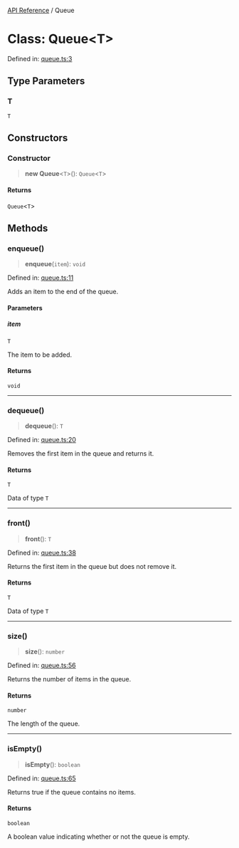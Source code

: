 [API Reference](API%20Reference) / Queue

# Class: Queue\<T\>

Defined in: [queue.ts:3](https://github.com/IshanBhatBhardwaj/typedoc-for-me/blob/3a58970b80cafad553906ac668fce179dbfc77c2/src/queue.ts#L3)

## Type Parameters

### T

`T`

## Constructors

### Constructor

> **new Queue**\<`T`\>(): `Queue`\<`T`\>

#### Returns

`Queue`\<`T`\>

## Methods

### enqueue()

> **enqueue**(`item`): `void`

Defined in: [queue.ts:11](https://github.com/IshanBhatBhardwaj/typedoc-for-me/blob/3a58970b80cafad553906ac668fce179dbfc77c2/src/queue.ts#L11)

Adds an item to the end of the queue.

#### Parameters

##### item

`T`

The item to be added.

#### Returns

`void`

***

### dequeue()

> **dequeue**(): `T`

Defined in: [queue.ts:20](https://github.com/IshanBhatBhardwaj/typedoc-for-me/blob/3a58970b80cafad553906ac668fce179dbfc77c2/src/queue.ts#L20)

Removes the first item in the queue and returns it.

#### Returns

`T`

Data of type `T`

***

### front()

> **front**(): `T`

Defined in: [queue.ts:38](https://github.com/IshanBhatBhardwaj/typedoc-for-me/blob/3a58970b80cafad553906ac668fce179dbfc77c2/src/queue.ts#L38)

Returns the first item in the queue but does not remove it.

#### Returns

`T`

Data of type `T`

***

### size()

> **size**(): `number`

Defined in: [queue.ts:56](https://github.com/IshanBhatBhardwaj/typedoc-for-me/blob/3a58970b80cafad553906ac668fce179dbfc77c2/src/queue.ts#L56)

Returns the number of items in the queue.

#### Returns

`number`

The length of the queue.

***

### isEmpty()

> **isEmpty**(): `boolean`

Defined in: [queue.ts:65](https://github.com/IshanBhatBhardwaj/typedoc-for-me/blob/3a58970b80cafad553906ac668fce179dbfc77c2/src/queue.ts#L65)

Returns true if the queue contains no items.

#### Returns

`boolean`

A boolean value indicating whether or not the queue is empty.
